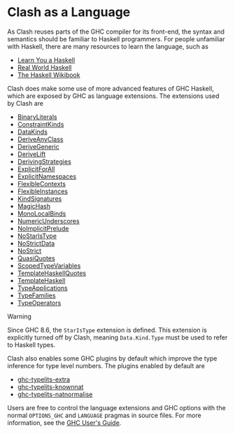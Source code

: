 # Clash as a Language

As Clash reuses parts of the GHC compiler for its front-end, the syntax and semantics should be familiar to Haskell programmers.
For people unfamiliar with Haskell, there are many resources to learn the language, such as

- [Learn You a Haskell](http://learnyouahaskell.com/chapters)
- [Real World Haskell](http://book.realworldhaskell.org/read/)
- [The Haskell Wikibook](https://en.wikibooks.org/wiki/Haskell)

Clash does make some use of more advanced features of GHC Haskell, which are exposed by GHC as language extensions.
The extensions used by Clash are

- [BinaryLiterals](https://downloads.haskell.org/~ghc/9.0.1/docs/html/users_guide/exts/binary_literals.html)
- [ConstraintKinds](https://downloads.haskell.org/~ghc/9.0.1/docs/html/users_guide/exts/constraint_kind.html)
- [DataKinds](https://downloads.haskell.org/~ghc/9.0.1/docs/html/users_guide/exts/data_kinds.html)
- [DeriveAnyClass](https://downloads.haskell.org/~ghc/9.0.1/docs/html/users_guide/exts/derive_any_class.html)
- [DeriveGeneric](https://downloads.haskell.org/~ghc/9.0.1/docs/html/users_guide/exts/generics.html#extension-DeriveGeneric)
- [DeriveLift](https://downloads.haskell.org/~ghc/9.0.1/docs/html/users_guide/exts/deriving_extra.html#extension-DeriveLift)
- [DerivingStrategies](https://downloads.haskell.org/~ghc/9.0.1/docs/html/users_guide/exts/deriving_strategies.html)
- [ExplicitForAll](https://downloads.haskell.org/~ghc/9.0.1/docs/html/users_guide/exts/explicit_forall.html)
- [ExplicitNamespaces](https://downloads.haskell.org/~ghc/9.0.1/docs/html/users_guide/exts/explicit_namespaces.html)
- [FlexibleContexts](https://downloads.haskell.org/~ghc/9.0.1/docs/html/users_guide/exts/flexible_contexts.html)
- [FlexibleInstances](https://downloads.haskell.org/~ghc/9.0.1/docs/html/users_guide/exts/instances.html#extension-FlexibleInstances)
- [KindSignatures](https://downloads.haskell.org/~ghc/9.0.1/docs/html/users_guide/exts/kind_signatures.html)
- [MagicHash](https://downloads.haskell.org/~ghc/9.0.1/docs/html/users_guide/exts/magic_hash.html)
- [MonoLocalBinds](https://downloads.haskell.org/~ghc/9.0.1/docs/html/users_guide/exts/let_generalisation.html?highlight=monolocalbinds#extension-MonoLocalBinds)
- [NumericUnderscores](https://downloads.haskell.org/~ghc/9.0.1/docs/html/users_guide/exts/numeric_underscores.html)
- [NoImplicitPrelude](https://downloads.haskell.org/~ghc/9.0.1/docs/html/users_guide/exts/rebindable_syntax.html)
- [NoStarIsType](https://downloads.haskell.org/~ghc/9.0.1/docs/html/users_guide/exts/poly_kinds.html?#the-kind-type)
- [NoStrictData](https://downloads.haskell.org/~ghc/9.0.1/docs/html/users_guide/exts/strict.html#strict-by-default-data-types)
- [NoStrict](https://downloads.haskell.org/~ghc/9.0.1/docs/html/users_guide/exts/strict.html#strict-by-default-pattern-bindings)
- [QuasiQuotes](https://downloads.haskell.org/~ghc/9.0.1/docs/html/users_guide/exts/template_haskell.html#template-haskell-quasi-quotation)
- [ScopedTypeVariables](https://downloads.haskell.org/~ghc/9.0.1/docs/html/users_guide/exts/scoped_type_variables.html)
- [TemplateHaskellQuotes](https://downloads.haskell.org/~ghc/9.0.1/docs/html/users_guide/exts/template_haskell.html#extension-TemplateHaskellQuotes)
- [TemplateHaskell](https://downloads.haskell.org/~ghc/9.0.1/docs/html/users_guide/exts/template_haskell.html)
- [TypeApplications](https://downloads.haskell.org/~ghc/9.0.1/docs/html/users_guide/exts/type_applications.html)
- [TypeFamilies](https://downloads.haskell.org/~ghc/9.0.1/docs/html/users_guide/exts/type_families.html)
- [TypeOperators](https://downloads.haskell.org/~ghc/9.0.1/docs/html/users_guide/exts/type_operators.html)

<div class="warning">

<div class="title">

Warning

</div>

Since GHC 8.6, the `StarIsType` extension is defined.
This extension is explicitly turned off by Clash, meaning `Data.Kind.Type` must be used to refer to Haskell types.

</div>

Clash also enables some GHC plugins by default which improve the type inference for type level numbers.
The plugins enabled by default are

- [ghc-typelits-extra](https://hackage.haskell.org/package/ghc-typelits-extra)
- [ghc-typelits-knownnat](https://hackage.haskell.org/package/ghc-typelits-knownnat)
- [ghc-typelits-natnormalise](https://hackage.haskell.org/package/ghc-typelits-natnormalise)

Users are free to control the language extensions and GHC options with the normal `OPTIONS_GHC` and `LANGUAGE` pragmas in source files.
For more information, see the [GHC User's Guide](https://downloads.haskell.org/~ghc/latest/docs/html/users_guide/).
